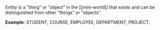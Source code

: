 Entity is a "thing" or "object" in the [[mini-world]] that exists and can be distinguished from other "things" or "objects".

**Example**: STUDENT, COURSE, EMPLOYEE, DEPARTMENT, PROJECT.